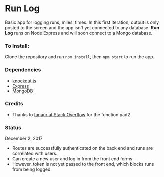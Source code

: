 # Run Log
Basic app for logging runs, miles, times. In this first iteration, output is only posted to the screen and the app isn't yet connected to any database. **Run Log** runs on Node Express and will soon connect to a Mongo database.


### To Install:

Clone the repository and run `npm install`, then `npm start` to run the app.

### Dependencies

- [knockout.js](http://knockoutjs.com/)
- [Express](https://expressjs.com/)
- [MongoDB](https://www.mongodb.com/)

### Credits

- Thanks to [fanaur at Stack Overflow](http://stackoverflow.com/questions/8043026/javascript-format-number-to-have-2-digit) for the function pad2

### Status
December 2, 2017
- Routes are successfully authenticated on the back end and runs are correlated with users.
- Can create a new user and log in from the front end forms
- However, token is not yet passed to the front end, which blocks runs from being logged
